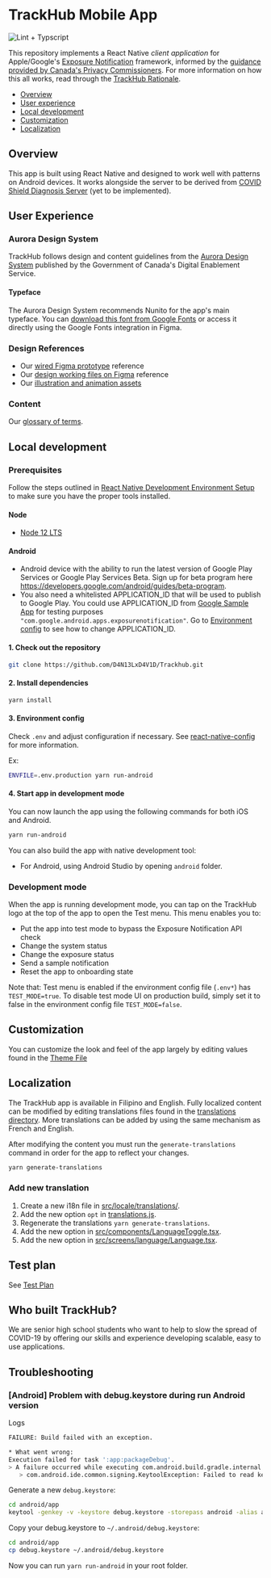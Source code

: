 # TrackHub Mobile App

![Lint + Typscript](https://github.com/D4N13LxD4V1D/TrackHub/workflows/CI/badge.svg)

This repository implements a React Native _client application_ for Apple/Google's [Exposure
Notification](https://www.apple.com/covid19/contacttracing) framework, informed by the [guidance provided by Canada's Privacy Commissioners](https://priv.gc.ca/en/opc-news/speeches/2020/s-d_20200507/). For more information on how this all works, read through the [TrackHub Rationale](https://github.com/D4N13LxD4V1D/TrackHub/tree/main/rationale).

- [Overview](#overview)
- [User experience](#user-experience)
- [Local development](#local-development)
- [Customization](#customization)
- [Localization](#localization)

## Overview

This app is built using React Native and designed to work well with patterns on Android devices. It works alongside the server to be derived from [COVID Shield Diagnosis Server](https://github.com/CovidShield/backend) (yet to be implemented).

## User Experience

### Aurora Design System

TrackHub follows design and content guidelines from the [Aurora Design System](https://design.gccollab.ca/) published by the Government of Canada's Digital Enablement Service.

#### Typeface

The Aurora Design System recommends Nunito for the app's main typeface. You can [download this font from Google Fonts](https://fonts.google.com/specimen/Nunito) or access it directly using the Google Fonts integration in Figma.

### Design References

- Our [wired Figma prototype](https://www.figma.com/proto/b76OYDhkTKJCaqDfVQybQY/Open-Source-COVID-Shield?node-id=324%3A3825&viewport=387%2C570%2C0.125&scaling=scale-down) reference
- Our [design working files on Figma](https://www.figma.com/file/b76OYDhkTKJCaqDfVQybQY/Open-Source-COVID-Shield?node-id=1%3A18) reference
- Our [illustration and animation assets](design/)

### Content

Our [glossary of terms](https://github.com/D4N13LxD4V1D/Trackhub/blob/main/rationale/GLOSSARY.md).

## Local development

### Prerequisites

Follow the steps outlined in [React Native Development Environment Setup](https://reactnative.dev/docs/environment-setup) to make sure you have the proper tools installed.

#### Node

- [Node 12 LTS](https://nodejs.org/en/download/)

#### Android

- Android device with the ability to run the latest version of Google Play Services or Google Play Services Beta. Sign up for beta program here https://developers.google.com/android/guides/beta-program.
- You also need a whitelisted APPLICATION_ID that will be used to publish to Google Play. You could use APPLICATION_ID from [Google Sample App](https://github.com/google/exposure-notifications-android) for testing purposes `"com.google.android.apps.exposurenotification"`. Go to [Environment config](https://github.com/D4N13LxD4V1D/TrackHub#3-environment-config) to see how to change APPLICATION_ID.

#### 1. Check out the repository

```bash
git clone https://github.com/D4N13LxD4V1D/Trackhub.git
```

#### 2. Install dependencies

```bash
yarn install
```

#### 3. Environment config

Check `.env` and adjust configuration if necessary. See [react-native-config](https://www.npmjs.com/package/react-native-config#different-environments) for more information.

Ex:

```bash
ENVFILE=.env.production yarn run-android
```

#### 4. Start app in development mode

You can now launch the app using the following commands for both iOS and Android.

```bash
yarn run-android
```

You can also build the app with native development tool:

- For Android, using Android Studio by opening `android` folder.

### Development mode

When the app is running development mode, you can tap on the TrackHub logo at the top of the app to open the Test menu. This menu enables you to:

- Put the app into test mode to bypass the Exposure Notification API check
- Change the system status
- Change the exposure status
- Send a sample notification
- Reset the app to onboarding state

Note that: Test menu is enabled if the environment config file (`.env*`) has `TEST_MODE=true`. To disable test mode UI on production build, simply set it to false in the environment config file `TEST_MODE=false`.

## Customization

You can customize the look and feel of the app largely by editing values found in the [Theme File](https://github.com/D4N13LxD4V1D/Trackhub/blob/main/src/shared/theme/default.ts)

## Localization

The TrackHub app is available in Filipino and English. Fully localized content can be modified by editing translations files found in the [translations directory](https://github.com/D4N13LxD4V1D/TrackHub/tree/master/src/locale/translations). More translations can be added by using the same mechanism as French and English.

After modifying the content you must run the `generate-translations` command in order for the app to reflect your changes.

```bash
yarn generate-translations
```

### Add new translation

1. Create a new i18n file in [src/locale/translations/](./src/locale/translations/).
2. Add the new option `opt` in [translations.js](./scripts/translations.js).
3. Regenerate the translations `yarn generate-translations`.
4. Add the new option in [src/components/LanguageToggle.tsx](./src/components/LanguageToggle.tsx).
5. Add the new option in [src/screens/language/Language.tsx](./src/screens/language/Language.tsx).

## Test plan

See [Test Plan](./TEST_PLAN.md)

## Who built TrackHub?

We are senior high school students who want to help to slow the spread of COVID-19 by offering our
skills and experience developing scalable, easy to use applications.

## Troubleshooting

### [Android] Problem with debug.keystore during run Android version

Logs

```bash
FAILURE: Build failed with an exception.

* What went wrong:
Execution failed for task ':app:packageDebug'.
> A failure occurred while executing com.android.build.gradle.internal.tasks.Workers$ActionFacade
   > com.android.ide.common.signing.KeytoolException: Failed to read key AndroidDebugKey from store "/Users/YOUR_USER/.android/debug.keystore": keystore password was incorrect
```

Generate a new `debug.keystore`:

```bash
cd android/app
keytool -genkey -v -keystore debug.keystore -storepass android -alias androiddebugkey -keypass android -keyalg RSA -keysize 2048 -validity 10000
```

Copy your debug.keystore to `~/.android/debug.keystore`:

```bash
cd android/app
cp debug.keystore ~/.android/debug.keystore
```

Now you can run `yarn run-android` in your root folder.
